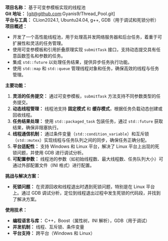 **项目名称：** 基于可变参模板实现的线程池  
**Git 地址：** [git@github.com:Gyanis9/Thread_Pool.git]  
**平台与工具：** CLion2024.1, Ubuntu24.04, g++, GDB（用于调试和死锁分析）  
**项目概述：**
- 开发了一个高性能线程池，用于处理高并发网络服务器和后台任务，着重于可扩展性和灵活的任务管理。
- 使用可变参模板和引用折叠原理实现 `submitTask` 接口，支持动态提交具有任意函数签名和参数的任务。
- 集成 `std::future` 以处理任务结果，提供异步任务执行功能。
- 使用 `std::map` 和 `std::queue` 管理线程对象和任务，确保高效的线程与任务管理。

**主要功能：**
1. **灵活的任务提交：** 通过可变参模板，`submitTask` 方法支持不同参数类型的任务提交。
2. **动态线程管理：** 线程池支持 **固定模式** 和 **缓存模式**，根据任务负载动态创建或回收线程。
3. **任务结果处理：** 使用 `std::packaged_task` 包装任务，通过 `std::future` 获取结果，确保非阻塞执行。
4. **线程通信机制：** 通过条件变量（`std::condition_variable`）和互斥锁（`std::mutex`）实现线程与任务队列之间的同步，确保任务正确分配。
5. **平台适配性：** 支持 Windows 和 Linux 平台，解决了 Linux 平台上出现的死锁问题，并使用 GDB 进行调试分析。
6. **可配置参数：** 线程池的参数（如初始线程数、最大线程数、任务队列大小）可通过外部配置文件（INI 格式）进行配置。

**挑战与解决方案：**
- **死锁问题：** 在资源回收和线程退出时遇到死锁问题，特别是在 Linux 平台上。通过 GDB 调试分析，定位到线程退出过程中发生死锁的代码段，并找到了解决方案。

**使用技术：**
- **编程语言与库：** C++，Boost（属性树，INI 解析），GDB（用于调试）
- **并发机制：** 线程、互斥锁、条件变量
- **平台支持：** 跨平台（Windows 和 Linux）
